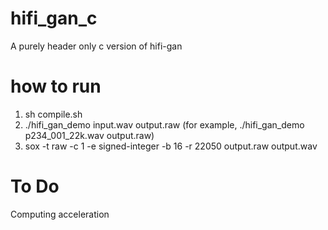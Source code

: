# hifi_gan_c
A purely header only c version of hifi-gan

# how to run
1. sh compile.sh
2.  ./hifi_gan_demo input.wav output.raw (for example, ./hifi_gan_demo p234_001_22k.wav output.raw)
3. sox -t raw -c 1 -e signed-integer -b 16 -r 22050 output.raw output.wav

# To Do
Computing acceleration
